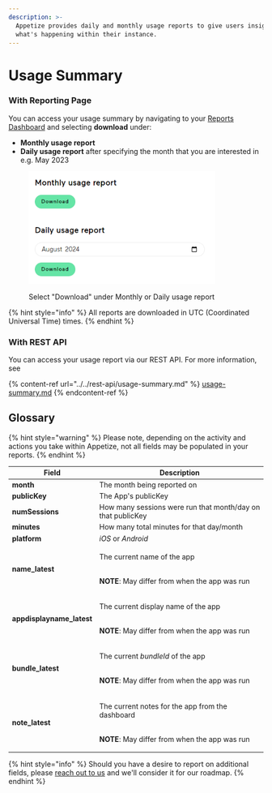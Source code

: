 ```yaml
---
description: >-
  Appetize provides daily and monthly usage reports to give users insight into
  what's happening within their instance.
---
```


# Usage Summary

### With Reporting Page

You can access your usage summary by navigating to your [Reports Dashboard](https://appetize.io/reports) and selecting **download** under:

* **Monthly usage report**
* **Daily usage report** after specifying the month that you are interested in e.g. May 2023

<figure><img src="../../.gitbook/assets/image (66).png" alt="" width="368"><figcaption><p>Select "Download" under Monthly or Daily usage report</p></figcaption></figure>

{% hint style="info" %}
All reports are downloaded in UTC (Coordinated Universal Time) times.
{% endhint %}

### With REST API

You can access your usage report via our REST API. For more information, see

{% content-ref url="../../rest-api/usage-summary.md" %}
[usage-summary.md](../../rest-api/usage-summary.md)
{% endcontent-ref %}

## Glossary

{% hint style="warning" %}
Please note, depending on the activity and actions you take within Appetize, not all fields may be populated in your reports.
{% endhint %}

| Field                      | Description                                                                                                                   |
| -------------------------- | ----------------------------------------------------------------------------------------------------------------------------- |
| **month**                  | The month being reported on                                                                                                   |
| **publicKey**              | The App's publicKey                                                                                                           |
| **numSessions**            | How many sessions were run that month/day on that publicKey                                                                   |
| **minutes**                | How many total minutes for that day/month                                                                                     |
| **platform**               | _iOS_ or _Android_                                                                                                            |
| **name\_latest**           | <p>The current name of the app</p><p><br><strong>NOTE</strong>: May differ from when the app was run</p>                      |
| **appdisplayname\_latest** | <p>The current display name of the app</p><p><br><strong>NOTE</strong>: May differ from when the app was run</p>              |
| **bundle\_latest**         | <p>The current <em>bundleId</em> of the app</p><p><br><strong>NOTE</strong>: May differ from when the app was run</p>         |
| **note\_latest**           | <p>The current notes for the app from the dashboard</p><p><br><strong>NOTE</strong>: May differ from when the app was run</p> |

{% hint style="info" %}
Should you have a desire to report on additional fields, please [reach out to us](mailto:hello@appetize.io) and we'll consider it for our roadmap.
{% endhint %}
